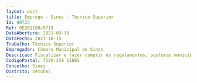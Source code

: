 ```yaml
--- 
layout: post
title: Emprego - Sines - Técnico Superior
Id: 90725
Ref: OE202109/0718
DataAbertura: 2021-09-30
DataFecho: 2021-10-15
Trabalho: Técnico Superior
Empregador: Câmara Municipal de Sines
Descricao: Fiscalizar e fazer cumprir os regulamentos, posturas municipais e demais dispositivos legais da competência da autarquia, em especial no que respeita a obras particulares, bem como os relativos à abertura e funcionamento de estabelecimentos comerciais ou industriais, entre outros Prestar informação sobre situações de facto com vista à instrução de processos municipais nas áreas da atuação da unidade orgânica.
CodigoPostal: 7520-159 SINES
Concelho: Sines
Distrito: Setúbal
--- 
```

